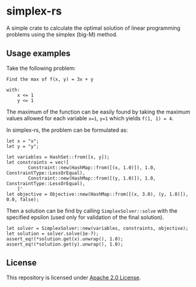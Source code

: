 # simplex-rs

A simple crate to calculate the optimal solution of linear programming
problems using the simplex (big-M) method.

## Usage examples

Take the following problem:

```
Find the max of f(x, y) = 3x + y

with:
    x <= 1
    y <= 1
```

The maximum of the function can be easily found by taking the maximum
values allowed for each variable `x=1`, `y=1` which yields `f(1, 1) = 4`.

In simplex-rs, the problem can be formulated as:
```
let x = "x";
let y = "y";

let variables = HashSet::from([x, y]);
let constraints = vec![
        Constraint::new(HashMap::from([(x, 1.0)]), 1.0, ConstraintType::LessOrEqual),
        Constraint::new(HashMap::from([(y, 1.0)]), 1.0, ConstraintType::LessOrEqual),
    ]'
let objective = Objective::new(HashMap::from([(x, 3.0), (y, 1.0)]), 0.0, false);
```

Then a solution can be find by calling ```SimplexSolver::solve``` with the
specified epsilon (used only for validation of the final solution).

```
let solver = SimplexSolver::new(variables, constraints, objective);
let solution = solver.solve(1e-7);
assert_eq!(*solution.get(x).unwrap(), 1.0);
assert_eq!(*solution.get(y).unwrap(), 1.0);
```

## License

This repository is licensed under [Apache 2.0 License](LICENSE).